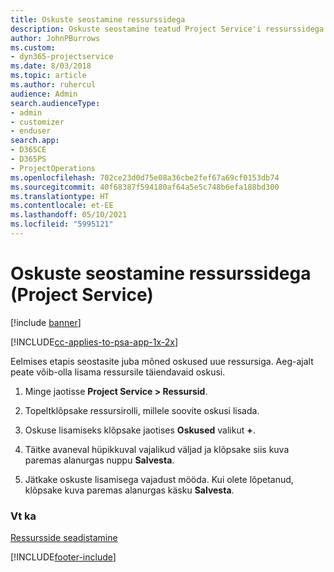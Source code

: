```yaml
---
title: Oskuste seostamine ressurssidega
description: Oskuste seostamine teatud Project Service'i ressurssidega
author: JohnPBurrows
ms.custom:
- dyn365-projectservice
ms.date: 8/03/2018
ms.topic: article
ms.author: ruhercul
audience: Admin
search.audienceType:
- admin
- customizer
- enduser
search.app:
- D365CE
- D365PS
- ProjectOperations
ms.openlocfilehash: 702ce23d0d75e08a36cbe2fef67a69cf0153db74
ms.sourcegitcommit: 40f68387f594180af64a5e5c748b6efa188bd300
ms.translationtype: HT
ms.contentlocale: et-EE
ms.lasthandoff: 05/10/2021
ms.locfileid: "5995121"
---
```

# <a name="associate-skills-with-resources-project-service"></a>Oskuste seostamine ressurssidega (Project Service)

[!include [banner](../includes/psa-now-project-operations.md)]

[!INCLUDE[cc-applies-to-psa-app-1x-2x](../includes/cc-applies-to-psa-app-1x-2x.md)]

Eelmises etapis seostasite juba mõned oskused uue ressursiga. Aeg-ajalt peate võib-olla lisama ressursile täiendavaid oskusi.  
  
1.  Minge jaotisse **Project Service > Ressursid**.  
  
2.  Topeltklõpsake ressursirolli, millele soovite oskusi lisada.  
  
3.  Oskuse lisamiseks klõpsake jaotises **Oskused** valikut **+**.  
  
4.  Täitke avaneval hüpikkuval vajalikud väljad ja klõpsake siis kuva paremas alanurgas nuppu **Salvesta**.  
  
5.  Jätkake oskuste lisamisega vajadust mööda. Kui olete lõpetanud, klõpsake kuva paremas alanurgas käsku **Salvesta**.  
  
### <a name="see-also"></a>Vt ka  
 [Ressursside seadistamine](../psa/set-up-resources.md)


[!INCLUDE[footer-include](../includes/footer-banner.md)]